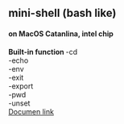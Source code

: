 ## mini-shell (bash like)

#### on MacOS Catanlina, intel chip

<b>Built-in function  </b>
-cd  
-echo  
-env  
-exit  
-export  
-pwd  
-unset  
[Documen link](https://maroon-face-0e4.notion.site/MiniShell-b7652a0e380240259411b837c9e862a0?pvs=4)
